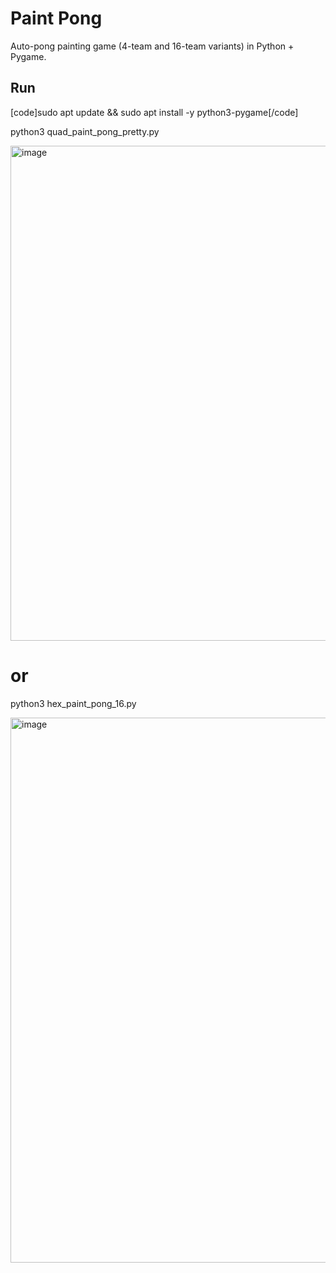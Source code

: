 # Paint Pong

Auto-pong painting game (4-team and 16-team variants) in Python + Pygame.

## Run
[code]sudo apt update && sudo apt install -y python3-pygame[/code]

python3 quad_paint_pong_pretty.py

<img width="734" height="792" alt="image" src="https://github.com/user-attachments/assets/74ffbda5-9a27-4430-b7a0-8dabf3ee96dc" />

# or
python3 hex_paint_pong_16.py

<img width="968" height="872" alt="image" src="https://github.com/user-attachments/assets/b860e833-32a7-4b10-86bd-7dd97eb81f1b" />
